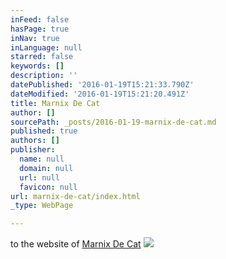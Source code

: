 ```yaml
---
inFeed: false
hasPage: true
inNav: true
inLanguage: null
starred: false
keywords: []
description: ''
datePublished: '2016-01-19T15:21:33.790Z'
dateModified: '2016-01-19T15:21:20.491Z'
title: Marnix De Cat
author: []
sourcePath: _posts/2016-01-19-marnix-de-cat.md
published: true
authors: []
publisher:
  name: null
  domain: null
  url: null
  favicon: null
url: marnix-de-cat/index.html
_type: WebPage

---
```

to the website of [Marnix De Cat][0]
![](https://the-grid-user-content.s3-us-west-2.amazonaws.com/6014746c-e064-40f5-baad-ed4d76f92840.JPG)

[0]: www.marnixdecat.be